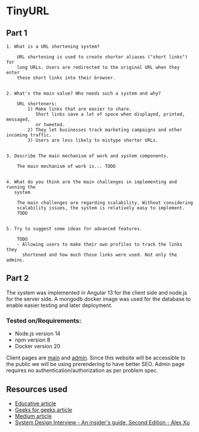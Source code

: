 # TinyURL

## Part 1

    1. What is a URL shortening system?

        URL shortening is used to create shorter aliases ("short links") for
        long URLs. Users are redirected to the original URL when they enter
        these short links into their browser.


    2. What's the main value? Who needs such a system and why?

        URL shorteners:
            1) Make links that are easier to share.
               Short links save a lot of space when displayed, printed, messaged,
               or tweeted.
            2) They let businesses track marketing campaigns and other incoming traffic.
            3) Users are less likely to mistype shorter URLs.


    3. Describe The main mechanism of work and system components.

        The main mechanism of work is... TODO


    4. What do you think are the main challenges in implementing and running the
       system

        The main challenges are regarding scalability. Without considering
        scalability issues, the system is relatively easy to implement.
        TODO


    5. Try to suggest some ideas for advanced features.

        TODO
        - Allowing users to make their own profiles to track the links they
          shortened and how much those links were used. Not only the admins.

## Part 2

The system was implemented in Angular 13 for the client side and node.js for the
server side. A mongodb docker image was used for the database to enable easier
testing and later deployment.

### Tested on/Requirements:

- Node.js version 14
- npm version 8
- Docker version 20

Client pages are [main](http://localhost:4200/) and [admin](http://localhost:4200/admin). Since this website will be accessible to the
public we will be using prerendering to have better SEO. Admin page requires no
authentication/authorization as per problem spec.

## Resources used

- [Educative article](https://www.educative.io/courses/grokking-the-system-design-interview/m2ygV4E81AR)
- [Geeks for geeks article](https://www.geeksforgeeks.org/system-design-url-shortening-service/)
- [Medium article](https://medium.com/@sandeep4.verma/system-design-scalable-url-shortener-service-like-tinyurl-106f30f23a82)
- [System Design Interview - An insider's guide, Second Edition - Alex Xu](https://www.amazon.com/System-Design-Interview-insiders-Second/dp/B08CMF2CQF)
